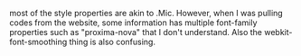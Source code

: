 most of the style properties are akin to .Mic. However, when I was pulling codes from the website, some information has multiple font-family properties such as "proxima-nova" that I don't understand. Also the webkit-font-smoothing thing is also confusing.
